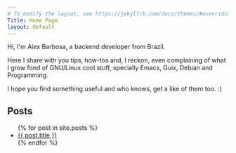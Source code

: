 ```yaml
---
# To modify the layout, see https://jekyllrb.com/docs/themes/#overriding-theme-defaults
Title: Home Page
layout: default
---
```

Hi, I'm Alex Barbosa, a backend developer from Brazil. 

Here I share with you tips, how-tos and, I reckon, even complaining of what I grow fond of GNU/Linux cool stuff, specially Emacs, Guix, Debian and
Programming. 

I hope you find something useful and who knows, get a like of them too. :)

## Posts

<ul>
  {% for post in site.posts %}
    <li>
      <a href="{{ post.url | relative_url }}">{{ post.title }}</a>
    </li>
  {% endfor %}
</ul>
